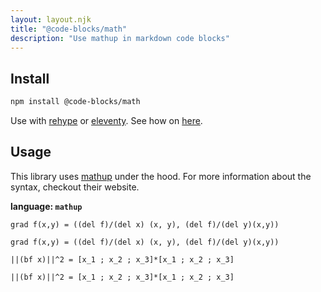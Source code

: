 ```yaml
---
layout: layout.njk
title: "@code-blocks/math"
description: "Use mathup in markdown code blocks"
---
```


## Install

```bash
npm install @code-blocks/math
```

Use with [rehype](https://github.com/rehypejs/rehype) or [eleventy](https://www.11ty.dev/). See how on [here](/).

## Usage

This library uses [mathup](https://runarberg.github.io/mathup/) under the hood. For more information about the syntax, checkout their website.

**language: `mathup`**

```
grad f(x,y) = ((del f)/(del x) (x, y), (del f)/(del y)(x,y))
```

```mathup
grad f(x,y) = ((del f)/(del x) (x, y), (del f)/(del y)(x,y))
```

```
||(bf x)||^2 = [x_1 ; x_2 ; x_3]*[x_1 ; x_2 ; x_3]
```

```mathup
||(bf x)||^2 = [x_1 ; x_2 ; x_3]*[x_1 ; x_2 ; x_3]
```